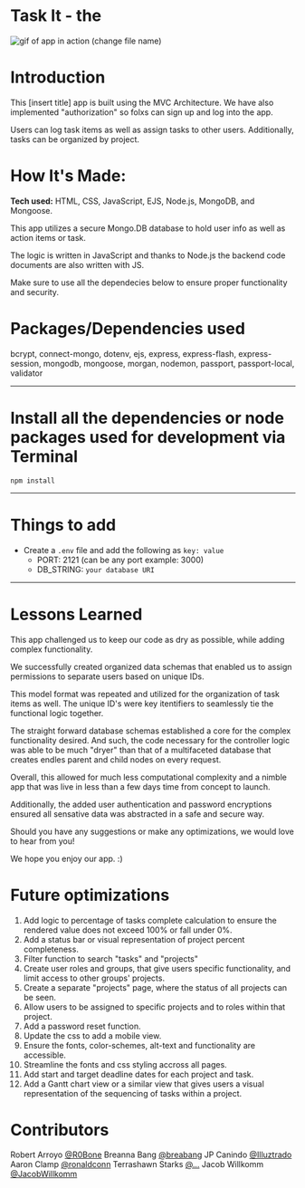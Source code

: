 # Task It - the

![gif of app in action](https://replit.com/@AaronClamp/todo-mvc-auth-local#grouptodo.gif) (change file name)

# Introduction

This [insert title] app is built using the MVC Architecture. We have also implemented "authorization" so folxs can sign up and log into the app. 

Users can log task items as well as assign tasks to other users. Additionally, tasks can be organized by project. 

# How It's Made:
**Tech used:** HTML, CSS, JavaScript, EJS, Node.js, MongoDB, and Mongoose.

This app utilizes a secure Mongo.DB database to hold user info as well as action items or task.

The logic is written in JavaScript and thanks to Node.js the backend code documents are also written with JS.

Make sure to use all the dependecies below to ensure proper functionality and security.


# Packages/Dependencies used 

bcrypt, connect-mongo, dotenv, ejs, express, express-flash, express-session, mongodb, mongoose, morgan, nodemon, passport, passport-local, validator

---

# Install all the dependencies or node packages used for development via Terminal

`npm install` 

---

# Things to add

- Create a `.env` file and add the following as `key: value` 
  - PORT: 2121 (can be any port example: 3000) 
  - DB_STRING: `your database URI` 
 ---

 
# Lessons Learned

This app challenged us to keep our code as dry as possible, while adding complex functionality. 

We successfully created organized data schemas that enabled us to assign permissions to separate users based on unique IDs. 

This model format was repeated and utilized for the organization of task items as well. The unique ID's were key itentifiers to seamlessly tie the functional logic together. 

The straight forward database schemas established a core for the complex functionality desired. And such, the code necessary for the controller logic was able to be much "dryer" than that of a multifaceted database that creates endles parent and child nodes on every request. 

Overall, this allowed for much less computational complexity and a nimble app that was live in less than a few days time from concept to launch.

Additionally, the added user authentication and password encryptions ensured all sensative data was abstracted in a safe and secure way.

Should you have any suggestions or make any optimizations, we would love to hear from you!

We hope you enjoy our app. :)


# Future optimizations

1) Add logic to percentage of tasks complete calculation to ensure the rendered value does not exceed 100% or fall under 0%.
2) Add a status bar or visual representation of project percent completeness.
3) Filter function to search "tasks" and "projects"
4) Create user roles and groups, that give users specific functionality, and limit access to other groups' projects.
5) Create a separate "projects" page, where the status of all projects can be seen.
6) Allow users to be assigned to specific projects and to roles within that project.
7) Add a password reset function.
8) Update the css to add a mobile view.
9) Ensure the fonts, color-schemes, alt-text and functionality are accessible.
10) Streamline the fonts and css styling accross all pages.
11) Add start and target deadline dates for each project and task.
12) Add a Gantt chart view or a similar view that gives users a visual representation of the sequencing of tasks within a project.
   

# Contributors

Robert Arroyo [@R0Bone](https://github.com/R0Bone)
Breanna Bang [@breabang](https://github.com/breabang)
JP Canindo [@Illuztrado](https://github.com/Illuztrado)
Aaron Clamp [@ronaldconn](https://github.com/ronaldconn)
Terrashawn Starks [@...](https://github.com/...)
Jacob Willkomm [@JacobWillkomm](https://github.com/JacobWillkomm)



